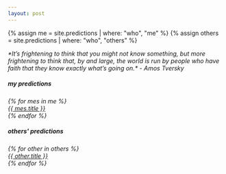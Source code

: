 ```yaml
---
layout: post
---
```

{% assign me = site.predictions | where: "who", "me" %}
{% assign others = site.predictions | where: "who", "others"  %}

<div id="quote">
<p>
<i>*It’s frightening to think that you might not know something, but more frightening to think that, by and large, the world is run by people who have faith that they know exactly what’s going on.*<i>
- Amos Tversky
<p>
</div>

<h5>my predictions</h5>
{% for mes in me %}
  <div class="post">
    <a href="{{ mes.url }}">{{ mes.title }}</a>
  </div>
{% endfor %}
<br/>

<h5>others' predictions</h5>
{% for other in others %}
  <div class="post">
    <a href="{{ other.url }}">{{ other.title }}</a>
  </div>
{% endfor %}
<br/>
